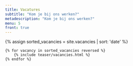 ```yaml
---
title: Vacatures
subtitle: "Kom je bij ons werken?"
metadescription: "Kom je bij ons werken?"
menu: 5
front: true
---
```


<div class="cases-overview">
	{% assign sorted_vacancies = site.vacancies | sort: 'date' %}

	{% for vacancy in sorted_vacancies reversed %}
		{% include teaser/vacancies.html %}
	{% endfor %}
</div>
